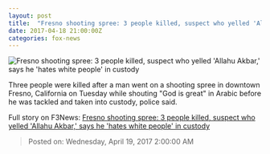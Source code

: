 ```yaml
---
layout: post
title:  "Fresno shooting spree: 3 people killed, suspect who yelled 'Allahu Akbar,' says he 'hates white people' in custody"
date: 2017-04-18 21:00:00Z
categories: fox-news
---
```


![Fresno shooting spree: 3 people killed, suspect who yelled 'Allahu Akbar,' says he 'hates white people' in custody](http://a57.foxnews.com/images.foxnews.com/content/fox-news/us/2017/04/18/fresno-shooting-spree-3-people-killed-suspect-in-custody/_jcr_content/par/featured-media/media-0.img.jpg/0/0/1492549737518.jpg?ve=1)

Three people were killed after a man went on a shooting spree in downtown Fresno, California on Tuesday while shouting "God is great" in Arabic before he was tackled and taken into custody, police said.


Full story on F3News: [Fresno shooting spree: 3 people killed, suspect who yelled 'Allahu Akbar,' says he 'hates white people' in custody](http://www.f3nws.com/n/Kan2BF)

> Posted on: Wednesday, April 19, 2017 2:00:00 AM
